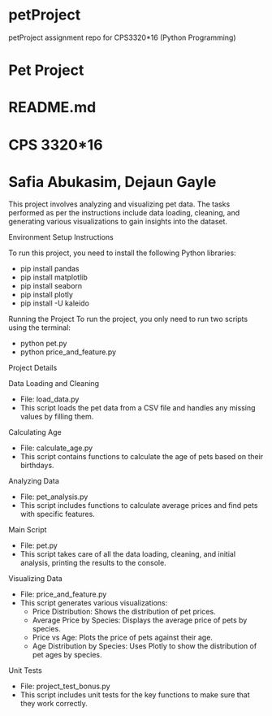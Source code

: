 # petProject
 petProject assignment repo for CPS3320*16 (Python Programming)
 
# Pet Project
# README.md
# CPS 3320*16
# Safia Abukasim, Dejaun Gayle

This project involves analyzing and visualizing pet data. The tasks performed as per the instructions include data loading, cleaning, and generating various visualizations to gain insights into the dataset.

Environment Setup Instructions

To run this project, you need to install the following Python libraries:

- pip install pandas
- pip install matplotlib
- pip install seaborn
- pip install plotly
- pip install -U kaleido

Running the Project
To run the project, you only need to run two scripts using the terminal:

- python pet.py
- python price_and_feature.py

Project Details

Data Loading and Cleaning
- File: load_data.py
- This script loads the pet data from a CSV file and handles any missing values by filling them.

Calculating Age
- File: calculate_age.py
- This script contains functions to calculate the age of pets based on their birthdays.

Analyzing Data
- File: pet_analysis.py
- This script includes functions to calculate average prices and find pets with specific features.

Main Script
- File: pet.py
- This script takes care of all the data loading, cleaning, and initial analysis, printing the results to the console.

Visualizing Data

- File: price_and_feature.py
- This script generates various visualizations:
  - Price Distribution: Shows the distribution of pet prices.
  - Average Price by Species: Displays the average price of pets by species.
  - Price vs Age: Plots the price of pets against their age.
  - Age Distribution by Species: Uses Plotly to show the distribution of pet ages by species.

Unit Tests

- File: project_test_bonus.py
- This script includes unit tests for the key functions to make sure that they work correctly.


